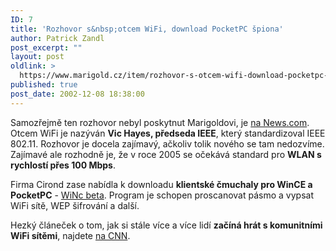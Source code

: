 ```yaml
---
ID: 7
title: 'Rozhovor s&nbsp;otcem WiFi, download PocketPC špiona'
author: Patrick Zandl
post_excerpt: ""
layout: post
oldlink: >
  https://www.marigold.cz/item/rozhovor-s-otcem-wifi-download-pocketpc-spiona
published: true
post_date: 2002-12-08 18:38:00
---
```

<p>
Samozřejmě ten rozhovor nebyl poskytnut Marigoldovi, je <A href="http://news.com.com/1200-1120-975460.html?tag=vs3_tocwheel" target=_blank>na News.com</A>. Otcem WiFi je nazýván <STRONG>Vic Hayes, předseda IEEE</STRONG>, který standardizoval IEEE 802.11. Rozhovor je docela zajímavý, ačkoliv tolik nového se tam nedozvíme. Zajímavé ale rozhodně je, že v roce 2005 se očekává standard pro <STRONG>WLAN s rychlostí přes 100 Mbps</STRONG>.</p>

<p>
Firma Cirond zase nabídla k downloadu <STRONG>klientské čmuchaly pro WinCE a PocketPC</STRONG>&#160;- <A href="http://www.cirond.com/site/products/wifispotter/download_software" target=_blank>WiNc beta</A>. Program je schopen proscanovat pásmo a vypsat WiFi sítě, WEP šifrování a další. </p>

<p>
Hezký článeček o tom, jak si stále více a více lidí <STRONG>začíná hrát s komunitními WiFi sítěmi</STRONG>, najdete <A href="http://europe.cnn.com/2002/TECH/11/21/yourtech.wifis/" target=_blank>na CNN</A>.</p>
